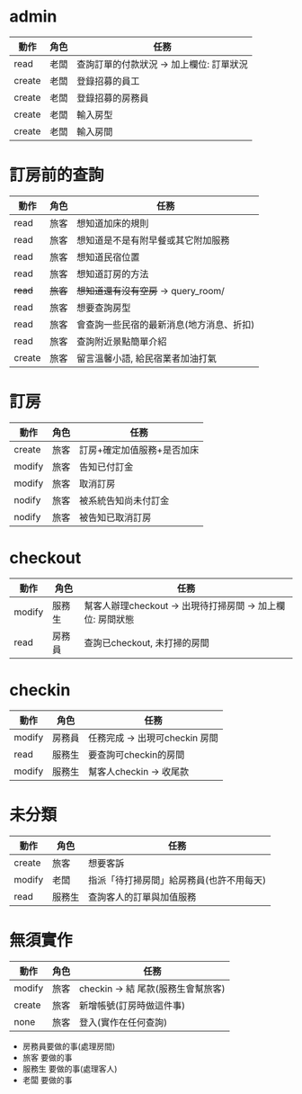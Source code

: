 # admin

動作|角色|任務
----|----|----
read|老闆|查詢訂單的付款狀況 -> 加上欄位: 訂單狀況
create|老闆|登錄招募的員工
create|老闆|登錄招募的房務員
create|老闆|輸入房型
create|老闆|輸入房間


# 訂房前的查詢
動作|角色|任務
----|----|----
read|旅客|想知道加床的規則
read|旅客|想知道是不是有附早餐或其它附加服務
read|旅客|想知道民宿位置
read|旅客|想知道訂房的方法
~~read~~|~~旅客~~|~~想知道還有沒有空房~~ → query_room/
read|旅客|想要查詢房型
read|旅客|會查詢一些民宿的最新消息(地方消息、折扣)
read|旅客|查詢附近景點簡單介紹
create|旅客|留言溫馨小語, 給民宿業者加油打氣

# 訂房
動作|角色|任務
----|----|----
create|旅客|訂房+確定加值服務+是否加床
modify|旅客|告知已付訂金
modify|旅客|取消訂房
nodify|旅客|被系統告知尚未付訂金
nodify|旅客|被告知已取消訂房

#  checkout
動作|角色|任務
----|----|----
modify|服務生|幫客人辦理checkout -> 出現待打掃房間 -> 加上欄位: 房間狀態
read|房務員|查詢已checkout, 未打掃的房間

# checkin
動作|角色|任務
----|----|----
modify|房務員|任務完成 -> 出現可checkin 房間
read|服務生|要查詢可checkin的房間
modify|服務生|幫客人checkin -> 收尾款

# 未分類
動作|角色|任務
----|----|----
create|旅客|想要客訴
modify|老闆|指派「待打掃房間」給房務員(也許不用每天)
read|服務生|查詢客人的訂單與加值服務

# 無須實作
動作|角色|任務
----|----|----
modify|旅客|checkin -> 結 尾款(服務生會幫旅客)
create|旅客|新增帳號(訂房時做這件事)
none|旅客|登入(實作在任何查詢)

* 房務員要做的事(處理房間)
* 旅客	要做的事
* 服務生	要做的事(處理客人)
* 老闆	要做的事
